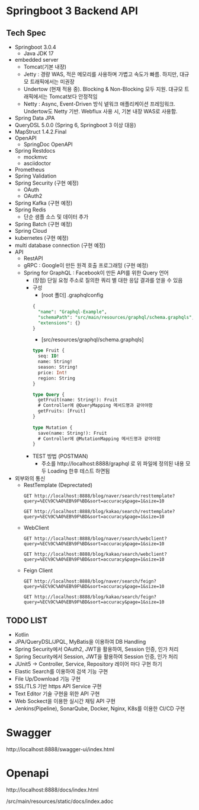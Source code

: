 # Springboot 3 Backend API

## Tech Spec
- Springboot 3.0.4
  - Java JDK 17
- embedded server
  - Tomcat(기본 내장)
  - Jetty : 경량 WAS, 적은 메모리를 사용하며 가볍고 속도가 빠름. 하지만, 대규모 트래픽에서는 미권장
  - Undertow (현재 적용 중). Blocking & Non-Blocking 모두 지원. 대규모 트래픽에서는 Tomcat보다 안정적임
  - Netty : Async, Event-Driven 방식 넽워크 애플리케이션 프레임워크. Undertow도 Netty 기반. Webflux 사용 시, 기본 내장 WAS로 사용함.
- Spring Data JPA
- QueryDSL 5.0.0 (Spring 6, Springboot 3 이상 대응)
- MapStruct 1.4.2.Final
- OpenAPI
  - SpringDoc OpenAPI
- Spring Restdocs
  - mockmvc
  - asciidoctor
- Prometheus
- Spring Validation
- Spring Security (구현 예정)
  - OAuth
  - OAuth2
- Spring Kafka (구현 예정)
- Spring Redis
  - 단순 샘플 소스 및 데이터 추가
- Spring Batch (구현 예정)
- Spring Cloud 
- kubernetes (구현 예정)
- multi database connection (구현 예정)
- API
  - RestAPI
  - gRPC : Google이 만든 원격 호출 프로그래밍 (구현 예정)
  - Spring for GraphQL : Facebook이 만든 API를 위한 Query 언어
    - (장점) 단일 요청 주소로 질의한 쿼리 별 대한 응답 결과를 얻을 수 있음
    - 구성
      - [root 폴더] .graphqlconfig
      ```sql
      {
        "name": "Graphql-Example",
        "schemaPath": "src/main/resources/graphql/schema.graphqls",
        "extensions": {}
      }
      ``` 
      - [src/resources/graphql/schema.graphqls]
      ```sql
      type Fruit {
        seq: ID!
        name: String!
        season: String!
        price: Int!
        region: String
      }
    
      type Query {
        getFruit(name: String!): Fruit
        # Controller에 @QueryMapping 메서드명과 같아야함
        getFruits: [Fruit]
      }
          
      type Mutation {
        save(name: String!): Fruit
        # Controller에 @MutationMapping 메서드명과 같아야함
      }
      ```
    - TEST 방법 (POSTMAN)
      - 주소를 http://localhost:8888/graphql 로 위 파일에 정의된 내용 모두 Loading 한후 테스트 하면됨 
- 외부와의 통신
  - RestTemplate (Deprectated)
    ```
    GET http://localhost:8888/blog/naver/search/resttemplate?query=%EC%9C%A0%EB%9F%BD&sort=accuracy&page=1&size=10

    GET http://localhost:8888/blog/kakao/search/resttemplate?query=%EC%9C%A0%EB%9F%BD&sort=accuracy&page=1&size=10
    ```
  - WebClient
      ```
    GET http://localhost:8888/blog/naver/search/webclient?query=%EC%9C%A0%EB%9F%BD&sort=accuracy&page=1&size=10
    
    GET http://localhost:8888/blog/kakao/search/webclient?query=%EC%9C%A0%EB%9F%BD&sort=accuracy&page=1&size=10
    ```
  - Feign Client
    ```
    GET http://localhost:8888/blog/naver/search/feign?query=%EC%9C%A0%EB%9F%BD&sort=accuracy&page=1&size=10
    
    GET http://localhost:8888/blog/kakao/search/feign?query=%EC%9C%A0%EB%9F%BD&sort=accuracy&page=1&size=10
    ```

## TODO LIST
- Kotlin
- JPA/QueryDSL/JPQL, MyBatis을 이용하여 DB Handling
- Spring Security에서 OAuth2, JWT을 활용하여, Session 인증, 인가 처리
- Spring Security에서 Session, JWT을 활용하여 Session 인증, 인가 처리
- JUnit5 -> Controller, Service, Repository 레이어 마다 구현 하기
- Elastic Search를 이용하여 검색 기능 구현
- File Up/Download 기능 구현
- SSL/TLS 기반 https API Service 구현
- Text Editor 기술 구현을 위한 API 구현
- Web Sockect을 이용한 실시간 채팅 API 구현
- Jenkins(Pipeline), SonarQube, Docker, Nginx, K8s를 이용한 CI/CD 구현

# Swagger
http://localhost:8888/swagger-ui/index.html

# Openapi
http://localhost:8888/docs/index.html

/src/main/resources/static/docs/index.adoc